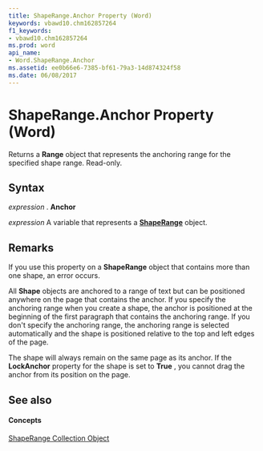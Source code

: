 ```yaml
---
title: ShapeRange.Anchor Property (Word)
keywords: vbawd10.chm162857264
f1_keywords:
- vbawd10.chm162857264
ms.prod: word
api_name:
- Word.ShapeRange.Anchor
ms.assetid: ee0b66e6-7385-bf61-79a3-14d874324f58
ms.date: 06/08/2017
---
```



# ShapeRange.Anchor Property (Word)

Returns a  **Range** object that represents the anchoring range for the specified shape range. Read-only.


## Syntax

 _expression_ . **Anchor**

 _expression_ A variable that represents a **[ShapeRange](Word.shaperange.md)** object.


## Remarks

If you use this property on a  **ShapeRange** object that contains more than one shape, an error occurs.

All  **Shape** objects are anchored to a range of text but can be positioned anywhere on the page that contains the anchor. If you specify the anchoring range when you create a shape, the anchor is positioned at the beginning of the first paragraph that contains the anchoring range. If you don't specify the anchoring range, the anchoring range is selected automatically and the shape is positioned relative to the top and left edges of the page.

The shape will always remain on the same page as its anchor. If the  **LockAnchor** property for the shape is set to **True** , you cannot drag the anchor from its position on the page.


## See also


#### Concepts


[ShapeRange Collection Object](Word.shaperange.md)

